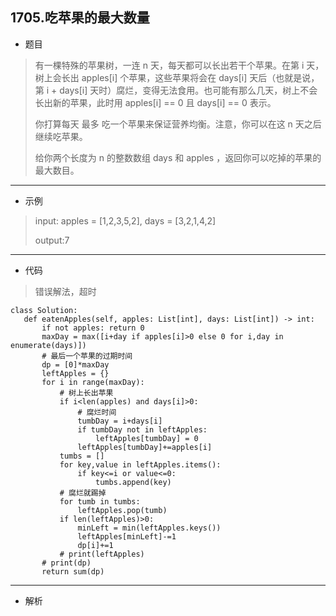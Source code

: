 1705.吃苹果的最大数量
----------
 - 题目
>有一棵特殊的苹果树，一连 n 天，每天都可以长出若干个苹果。在第 i 天，树上会长出 apples[i] 个苹果，这些苹果将会在 days[i] 天后（也就是说，第 i + days[i] 天时）腐烂，变得无法食用。也可能有那么几天，树上不会长出新的苹果，此时用 apples[i] == 0 且 days[i] == 0 表示。
>
> 你打算每天 最多 吃一个苹果来保证营养均衡。注意，你可以在这 n 天之后继续吃苹果。
>
> 给你两个长度为 n 的整数数组 days 和 apples ，返回你可以吃掉的苹果的最大数目。
----------
 - 示例
 > input: apples = [1,2,3,5,2], days = [3,2,1,4,2]
> 
 > output:7
>
----------
- 代码
> 
> 错误解法，超时
>
>
    class Solution:
       def eatenApples(self, apples: List[int], days: List[int]) -> int:
           if not apples: return 0
           maxDay = max([i+day if apples[i]>0 else 0 for i,day in enumerate(days)])
           # 最后一个苹果的过期时间
           dp = [0]*maxDay
           leftApples = {}
           for i in range(maxDay):
               # 树上长出苹果
               if i<len(apples) and days[i]>0:
                   # 腐烂时间
                   tumbDay = i+days[i]
                   if tumbDay not in leftApples:
                       leftApples[tumbDay] = 0
                   leftApples[tumbDay]+=apples[i]
               tumbs = []
               for key,value in leftApples.items():
                   if key<=i or value<=0:
                       tumbs.append(key)
               # 腐烂就踢掉
               for tumb in tumbs:
                   leftApples.pop(tumb)
               if len(leftApples)>0:
                   minLeft = min(leftApples.keys())
                   leftApples[minLeft]-=1
                   dp[i]+=1
               # print(leftApples)
           # print(dp)
           return sum(dp)
>
>

> 
------------
- 解析
> 
